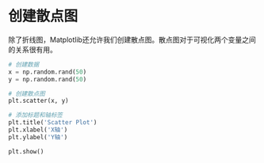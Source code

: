# 创建散点图

除了折线图，Matplotlib还允许我们创建散点图。散点图对于可视化两个变量之间的关系很有用。

```python
# 创建数据
x = np.random.rand(50)
y = np.random.rand(50)

# 创建散点图
plt.scatter(x, y)

# 添加标题和轴标签
plt.title('Scatter Plot')
plt.xlabel('X轴')
plt.ylabel('Y轴')

plt.show()
```
